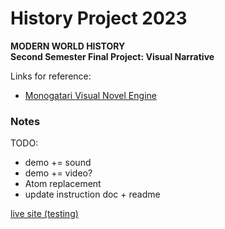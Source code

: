 # History Project 2023

__MODERN WORLD HISTORY__  
__Second Semester Final Project: Visual Narrative__  

Links for reference:
- [Monogatari Visual Novel Engine](https://monogatari.io/)


### Notes

TODO:
- demo += sound
- demo += video?
- Atom replacement
- update instruction doc + readme

[live site (testing)](https://marlborough-school.github.io/HistoryProject2023/)

